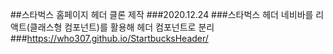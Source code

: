 ##스타벅스 홈페이지 헤더 클론 제작
###2020.12.24
###스타벅스 헤더 네비바를 리액트(클래스형 컴포넌트)를 활용해 헤더 컴포넌트로 분리
###https://who307.github.io/StartbucksHeader/

